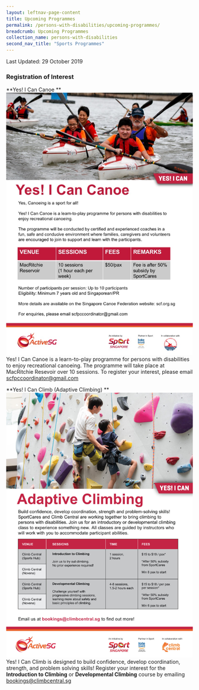 ```yaml
---
layout: leftnav-page-content
title: Upcoming Programmes
permalink: /persons-with-disabilities/upcoming-programmes/
breadcrumb: Upcoming Programmes
collection_name: persons-with-disabilities
second_nav_title: "Sports Programmes"
---
```


Last Updated: 29 October 2019

### Registration of Interest

**Yes! I Can Canoe **
![Yes! I Can - Canoe Notice](/images/YIC-Canoe.jpg)
Yes! I Can Canoe is a learn-to-play programme for persons with disabilities to enjoy recreational canoeing. The programme will take place at MacRitchie Resevoir over 10 sessions. To register your interest, please email scfpccoordinator@gmail.com

**Yes! I Can Climb (Adaptive Climbing) **
![Yes! I Can - Climbing Notice](/images/YIC-Climbing.jpg)
Yes! I Can Climb is designed to build confidence, develop coordination, strength, and problem solving skills! Register your interest for the **Introduction to Climbing** or **Developmental Climbing** course by emailing bookings@climbcentral.sg

